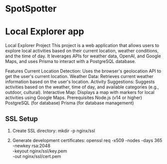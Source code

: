 
# SpotSpotter
Local Explorer app 
=======
Local Explorer Project
This project is a web application that allows users to explore local activities based on their current location, weather conditions, and the time of day. It leverages APIs for weather data, OpenAI, and Google Maps, and uses Prisma to interact with a PostgreSQL database.

Features
Current Location Detection: Uses the browser's geolocation API to get the user's current location.
Weather Data: Retrieves current weather information based on the user's location.
Activity Suggestions: Suggests activities based on the weather, time of day, and available categories (e.g., outdoor, cultural).
Interactive Map: Displays a map with markers for local activities using Google Maps.
Prerequisites
Node.js (v14 or higher)
PostgreSQL (for database)
Prisma (for database management)

## SSL Setup
1. Create SSL directory:
   mkdir -p nginx/ssl

2. Generate development certificates:
   openssl req -x509 -nodes -days 365 -newkey rsa:2048 \
   -keyout nginx/ssl/key.pem \
   -out nginx/ssl/cert.pem





>>>>>>> 
